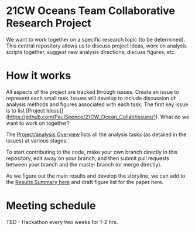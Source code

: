 # 21CW Oceans Team Collaborative Research Project

We want to work together on a specific research topic (to be determined). This central repository allows us to discuss project ideas, work on analysis scripts together, suggest new analysis directions, discuss figures, etc. 


# How it works

All aspects of the project are tracked through issues. Create an issue to represent each small task. Issues will develop to include discussion of analysis methods and figures associated with each task. The first key issue is to list [Project Ideas]](https://github.com/PaulSpence/21CW_Ocean_Collab/issues/1). What do we want to work on together?

The [Project/analysis Overview](https://github.com/users/PaulSpence/projects/2) lists all the analysis tasks (as detailed in the issues) at various stages.

To start contributing to the code, make your own branch directly in this repository, edit away on your branch, and then submit pull requests between your branch and the master branch (or merge directly).

As we figure out the main results and develop the storyline, we can add to the [Results Summary here](https://github.com/PaulSpence/MISO_PO/blob/main/Results_Summary.md) and draft figure list for the paper here.

# Meeting schedule

TBD - Hackathon every two weeks for 1-2 hrs.
